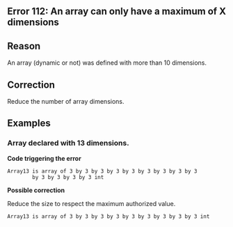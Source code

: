
## Error 112: An array can only have a maximum of X dimensions
			



<a name="NOTE1"></a>
<a name="NOTE1_1"></a>


## Reason
<a name="reason_ELTTEXTE000083"></a>
An array (dynamic or not) was defined with more than 10 dimensions.

<a name="NOTE2"></a>
<a name="NOTE2_1"></a>


## Correction
<a name="correction_ELTTEXTE000107"></a>
Reduce the number of array dimensions. 

<a name="NOTE3"></a>
<a name="NOTE3_1"></a>


## Examples
<a name="examples_ELTTEXTE000131"></a>


### Array declared with 13 dimensions. 
<a name="array_declared_with_13_dimensions_ELTPARAGRAPHE000025"></a>

**Code triggering the error** 


```wl
Array13 is array of 3 by 3 by 3 by 3 by 3 by 3 by 3 by 3 by 3 
		by 3 by 3 by 3 by 3 int
```


**Possible correction**

Reduce the size to respect the maximum authorized value. 


```wl
Array13 is array of 3 by 3 by 3 by 3 by 3 by 3 by 3 by 3 by 3 int
```



